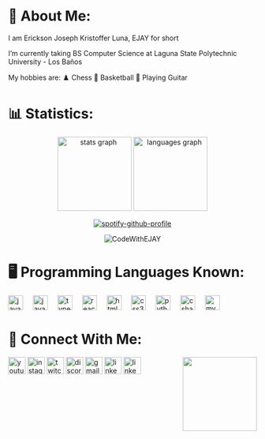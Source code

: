 # 💫 About Me:

I am Erickson Joseph Kristoffer Luna, EJAY for short

I’m currently taking BS Computer Science at Laguna State Polytechnic University - Los Baños

My hobbies are: 
♟️ Chess 
🏀 Basketball 
🎸 Playing Guitar 


# 📊 Statistics:
<div align="center">
  <img src="https://github-readme-stats.vercel.app/api?username=CodeWithEJAY&hide_title=false&hide_rank=false&show_icons=true&include_all_commits=true&count_private=true&disable_animations=false&theme=dracula&locale=en&hide_border=false" height="150" alt="stats graph"  />
  <img src="https://github-readme-stats.vercel.app/api/top-langs?username=Erickson-Luna&locale=en&hide_title=false&layout=compact&card_width=320&langs_count=5&theme=dracula&hide_border=false" height="150" alt="languages graph"  />

  <br>

<!-- spotify -->
[![spotify-github-profile](https://spotify-github-profile.kittinanx.com/api/view?uid=2a3fv6oxbcw7kxvk9izm8tabz&cover_image=true&theme=default&show_offline=true&background_color=121212&interchange=false&bar_color=53b14f&bar_color_cover=false)](https://spotify-github-profile.kittinanx.com/api/view?uid=2a3fv6oxbcw7kxvk9izm8tabz&redirect=true)
<p align="center"> <img src="https://komarev.com/ghpvc/?username=CodeWithEJAY&label=Profile%20views&color=0e75b6&style=flat" alt="CodeWithEJAY" /> </p>

</div>

###
# 🖥️ Programming Languages Known:
<div align="left">
  <img src="https://cdn.jsdelivr.net/gh/devicons/devicon/icons/java/java-original.svg" height="30" alt="java logo"  />
  <img width="12" />
  <img src="https://cdn.jsdelivr.net/gh/devicons/devicon/icons/javascript/javascript-original.svg" height="30" alt="javascript logo"  />
  <img width="12" />
  <img src="https://cdn.jsdelivr.net/gh/devicons/devicon/icons/typescript/typescript-original.svg" height="30" alt="typescript logo"  />
  <img width="12" />
  <img src="https://cdn.jsdelivr.net/gh/devicons/devicon/icons/react/react-original.svg" height="30" alt="react logo"  />
  <img width="12" />
  <img src="https://cdn.jsdelivr.net/gh/devicons/devicon/icons/html5/html5-original.svg" height="30" alt="html5 logo"  />
  <img width="12" />
  <img src="https://cdn.jsdelivr.net/gh/devicons/devicon/icons/css3/css3-original.svg" height="30" alt="css3 logo"  />
  <img width="12" />
  <img src="https://cdn.jsdelivr.net/gh/devicons/devicon/icons/python/python-original.svg" height="30" alt="python logo"  />
  <img width="12" />
  <img src="https://cdn.jsdelivr.net/gh/devicons/devicon/icons/csharp/csharp-original.svg" height="30" alt="csharp logo"  />
  <img width="12" />
  <img src="https://cdn.jsdelivr.net/gh/devicons/devicon/icons/mysql/mysql-original.svg" height="30" alt="mysql logo"  />
  <img width="12" />

</div>

###
# 🔗 Connect With Me:
<div align="left">
  <img src="https://img.shields.io/static/v1?message=Youtube&logo=youtube&label=&color=FF0000&logoColor=white&labelColor=&style=for-the-badge" height="35" alt="youtube logo"  />
  <img src="https://img.shields.io/static/v1?message=Instagram&logo=instagram&label=&color=E4405F&logoColor=white&labelColor=&style=for-the-badge" height="35" alt="instagram logo"  />
  <img src="https://img.shields.io/static/v1?message=Twitch&logo=twitch&label=&color=9146FF&logoColor=white&labelColor=&style=for-the-badge" height="35" alt="twitch logo"  />
  <img src="https://img.shields.io/static/v1?message=Discord&logo=discord&label=&color=7289DA&logoColor=white&labelColor=&style=for-the-badge" height="35" alt="discord logo"  />
  <img src="https://img.shields.io/static/v1?message=Gmail&logo=gmail&label=&color=D14836&logoColor=white&labelColor=&style=for-the-badge" height="35" alt="gmail logo"  />
  <img src="https://img.shields.io/static/v1?message=LinkedIn&logo=linkedin&label=&color=0077B5&logoColor=white&labelColor=&style=for-the-badge" height="35" alt="linkedin logo"  />
  <img src="https://img.shields.io/static/v1?message=Facebook&logo=facebook&label=&color=0077B5&logoColor=white&labelColor=&style=for-the-badge" height="35" alt="linkedin logo"  />

 <img align="right" height="150" src="https://i.imgflip.com/65efzo.gif"  />
</div>

###

<br clear="both">


